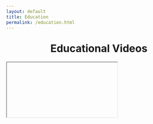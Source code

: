 ```yaml
---
layout: default
title: Education
permalink: /education.html
---
```


<h1 style="text-align: center; margin-top: 2rem;">Educational Videos</h1>

<div class="shorts-carousel">
  <div class="carousel-track">
    <div class="carousel-slide">
      <iframe id="prevVideo" allowfullscreen />
      <div class="overlayDiv" onclick="moveCarousel(-1)"/>
    </div>
    <div class="carousel-slide center">
      <iframe id="currentVideo" allowfullscreen />
    </div>
    <div class="carousel-slide">
      <iframe id="nextVideo" allowfullscreen />
      <div class="overlayDiv" onclick="moveCarousel(1)"/>
    </div>
  </div>

  <button class="carousel-nav next" onclick="moveCarousel(1)">&#10095;</button>
</div>

<script>
  const videoIds = [
    "GI2yXCMt6qY",
    "mxb1spl3uEQ",
    "UmADIP7Eneo",
    "bKHeCYNw9bY",
    "5VvCXdIaX_k",
    "ef1_NUR4aig",
    "oQPZyqFDFJc",
    "pPo5bd8tm2Y"
  ];

  let currentIndex = 0;

  function updateIframes() {
    const total = videoIds.length;
    const prev = (currentIndex - 1 + total) % total;
    const next = (currentIndex + 1) % total;

    document.getElementById('prevVideo').src = `https://www.youtube.com/embed/${videoIds[prev]}`;
    document.getElementById('currentVideo').src = `https://www.youtube.com/embed/${videoIds[currentIndex]}`;
    document.getElementById('nextVideo').src = `https://www.youtube.com/embed/${videoIds[next]}`;
  }

  function moveCarousel(direction) {
    const total = videoIds.length;
    currentIndex = (currentIndex + direction + total) % total;
    updateIframes();
  }

  document.addEventListener('DOMContentLoaded', updateIframes);
</script>
